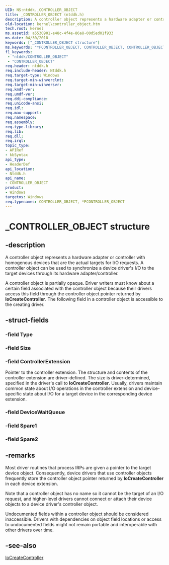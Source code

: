 ```yaml
---
UID: NS:ntddk._CONTROLLER_OBJECT
title: _CONTROLLER_OBJECT (ntddk.h)
description: A controller object represents a hardware adapter or controller with homogenous devices that are the actual targets for I/O requests.
old-location: kernel\controller_object.htm
tech.root: kernel
ms.assetid: a5530901-e48c-4f4e-86a8-00d5ed01f933
ms.date: 04/30/2018
keywords: ["_CONTROLLER_OBJECT structure"]
ms.keywords: "*PCONTROLLER_OBJECT, CONTROLLER_OBJECT, CONTROLLER_OBJECT structure [Kernel-Mode Driver Architecture], PCONTROLLER_OBJECT, PCONTROLLER_OBJECT structure pointer [Kernel-Mode Driver Architecture], _CONTROLLER_OBJECT, kernel.controller_object, kstruct_a_391d0fc2-3a61-4b2b-b571-143d2af7ef9b.xml, ntddk/CONTROLLER_OBJECT, ntddk/PCONTROLLER_OBJECT"
f1_keywords:
 - "ntddk/CONTROLLER_OBJECT"
 - "CONTROLLER_OBJECT"
req.header: ntddk.h
req.include-header: Ntddk.h
req.target-type: Windows
req.target-min-winverclnt: 
req.target-min-winversvr: 
req.kmdf-ver: 
req.umdf-ver: 
req.ddi-compliance: 
req.unicode-ansi: 
req.idl: 
req.max-support: 
req.namespace: 
req.assembly: 
req.type-library: 
req.lib: 
req.dll: 
req.irql: 
topic_type:
- APIRef
- kbSyntax
api_type:
- HeaderDef
api_location:
- Ntddk.h
api_name:
- CONTROLLER_OBJECT
product:
- Windows
targetos: Windows
req.typenames: CONTROLLER_OBJECT, *PCONTROLLER_OBJECT
---
```


# _CONTROLLER_OBJECT structure


## -description


A controller object represents a hardware adapter or controller with homogenous devices that are the actual targets for I/O requests. A controller object can be used to synchronize a device driver's I/O to the target devices through its hardware adapter/controller. 

A controller object is partially opaque. Driver writers must know about a certain field associated with the controller object because their drivers access this field through the controller object pointer returned by <b>IoCreateController</b>. The following field in a controller object is accessible to the creating driver. 


## -struct-fields




### -field Type

 


### -field Size

 


### -field ControllerExtension

Pointer to the controller extension. The structure and contents of the controller extension are driver-defined. The size is driver-determined, specified in the driver's call to <b>IoCreateController</b>. Usually, drivers maintain common state about I/O operations in the controller extension and device-specific state about I/O for a target device in the corresponding device extension. 


### -field DeviceWaitQueue

 


### -field Spare1

 


### -field Spare2

 




## -remarks



Most driver routines that process IRPs are given a pointer to the target device object. Consequently, device drivers that use controller objects frequently store the controller object pointer returned by <b>IoCreateController</b> in each device extension. 

Note that a controller object has no name so it cannot be the target of an I/O request, and higher-level drivers cannot connect or attach their device objects to a device driver's controller object. 

Undocumented fields within a controller object should be considered inaccessible. Drivers with dependencies on object field locations or access to undocumented fields might not remain portable and interoperable with other drivers over time.




## -see-also




<a href="https://docs.microsoft.com/windows-hardware/drivers/ddi/ntddk/nf-ntddk-iocreatecontroller">IoCreateController</a>
 

 

